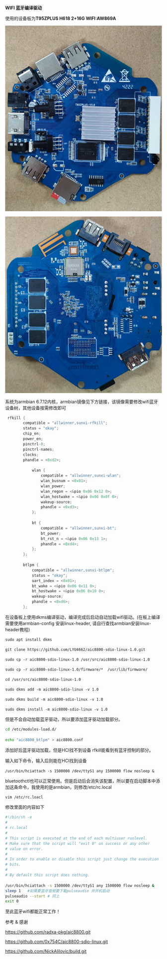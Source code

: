 **WIFI 蓝牙编译驱动**

使用的设备板为**T95ZPLUS  H618 2+16G WIFI:AW869A** 

![image-20240829160706955](Readme.assets/image-20240829160706955.png)

![image-20240829160738834](Readme.assets/image-20240829160738834.png)



系统为armbian 6.7.12内核，armbian镜像见下方链接，该镜像需要修改wifi蓝牙设备树，其他设备按需修改即可

```c
 rfkill {
        compatible = "allwinner,sunxi-rfkill";
        status = "okay";
        chip_en;
        power_en;
        pinctrl-0;
        pinctrl-names;
        clocks;
        phandle = <0xd2>;

            wlan {
                compatible = "allwinner,sunxi-wlan";
                wlan_busnum = <0x01>;
                wlan_power;
                wlan_regon = <&pio 0x06 0x12 0>;
                wlan_hostwake = <&pio 0x06 0x0f 0>;
                wakeup-source;
                phandle = <0xd3>;
            };

            bt {
                compatible = "allwinner,sunxi-bt";
                bt_power;
                bt_rst_n = <&pio 0x06 0x13 1>;
                phandle = <0xd4>;
            };
        };
        
        btlpm {
            compatible = "allwinner,sunxi-btlpm";
            status = "okay";
            uart_index = <0x01>;
            bt_wake = <&pio 0x06 0x11 0>;
            bt_hostwake = <&pio 0x06 0x10 0>;
            wakeup-source;
            phandle = <0xd6>;
        };
```



在设备板上使用dkms编译驱动，编译完成后启动自动加载wifi驱动。(在板上编译需要使用armbian-config 安装linux-header, 请自行查找armbian安装linux-header教程)

```shell
sudo apt install dkms 

git clone https://github.com/LYU4662/aic8800-sdio-linux-1.0.git 

sudo cp -r aic8800-sdio-linux-1.0 /usr/src/aic8800-sdio-linux-1.0 

sudo cp -r aic8800-sdio-linux-1.0/firmware/*  /usr/lib/firmware/ 

cd /usr/src/aic8800-sdio-linux-1.0 

sudo dkms add -m aic8800-sdio-linux -v 1.0 

sudo dkms build -m aic8800-sdio-linux -v 1.0 

sudo dkms install -m aic8800-sdio-linux -v 1.0
```

但是不会自动加载蓝牙驱动，所以要添加蓝牙驱动加载部分。

```sh
cd /etc/modules-load.d/ 

echo "aic8800_btlpm" > aic8800.conf
```

添加好后蓝牙驱动加载，但是HCI找不到设备  rfkill能看到有蓝牙控制的部分。

输入如下命令，输入后则能在HCI找到设备

`/usr/bin/hciattach -s 1500000 /dev/ttyS1 any 1500000 flow nosleep &`

bluetoothctl也可以正常使用。但是启动后会消失该配置，所以要在启动脚本中添加这条命令，我使用的是armbian，则修改/etc/rc.local

```sh
vim /etc/rc.loacl
```

修改里面的内容如下

```sh
#!/bin/sh -e
#
# rc.local
#
# This script is executed at the end of each multiuser runlevel.
# Make sure that the script will "exit 0" on success or any other
# value on error.
#
# In order to enable or disable this script just change the execution
# bits.
#
# By default this script does nothing.

/usr/bin/hciattach -s 1500000 /dev/ttyS1 any 1500000 flow nosleep &
sleep 1   #如需要蓝牙音频要下载pulseaudio 并开机启动
pulseaudio --start # 同上
exit 0
```

至此蓝牙wifi都能正常工作！



参考 & 感谢

https://github.com/radxa-pkg/aic8800.git

https://github.com/0x754C/aic8800-sdio-linux.git

https://github.com/NickAlilovic/build.git